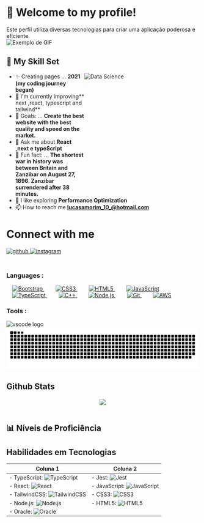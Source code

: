 # 🌟 Welcome to my profile!

Este perfil utiliza diversas tecnologias para criar uma aplicação poderosa e eficiente.
<br/>
<img src="https://mir-s3-cdn-cf.behance.net/project_modules/max_1200/81bb4b165684019.640b6038d133e.gif" alt="Exemplo de GIF">

## 🚀 My Skill Set






  <img align="right" alt="Data Science" width="300"  height="300 " src="https://i.pinimg.com/originals/01/f2/b5/01f2b5343d905ce6810cdbf2c40a7931.gif">
  
  - ✨ Creating pages ... **2021 (my coding journey began)**
  - 🌱 I'm currently improving** next ,react, typescript and tailwind**
  - 🎯 Goals: ... **Create the best website with the best quality and speed on the market.**
  - 💬 Ask me about **React ,next e typeScript**
  - 🎲 Fun fact: ... **The shortest war in history was between Britain and Zanzibar on August 27, 1896. Zanzibar surrendered after 38 minutes.**
  - 🐧  I like exploring **Performance Optimization**
  - 📫 How to reach me **lucasamorim_10_@hotmail.com**


# Connect with me  
<div align="left">
<a href="https://github.com/Amorimsl" target="_blank">
<img src=https://img.shields.io/badge/github-%2324292e.svg?&style=for-the-badge&logo=github&logoColor=white alt=github style="margin-bottom: 5px;" />
</a>
<a href="https://instagram.com/lucasamorim456" target="_blank">
<img src=https://img.shields.io/badge/instagram-%23000000.svg?&style=for-the-badge&logo=instagram&logoColor=white alt=instagram style="margin-bottom: 5px;" />
</a>  
</div>  
  

<br/>  

<h3 align="left">Languages :</h3>
<div align="left">
  <span style="margin: 15px;">
    <a href="https://getbootstrap.com/docs/3.4/javascript/" target="_blank">
      <img src="https://profilinator.rishav.dev/skills-assets/bootstrap-plain.svg" alt="Bootstrap" height="50" />
    </a>
  </span>
  <span style="margin: 15px;">
    <a href="https://www.w3schools.com/css/" target="_blank">
      <img src="https://profilinator.rishav.dev/skills-assets/css3-original-wordmark.svg" alt="CSS3" height="50" />
    </a>
  </span>
  <span style="margin: 15px;">
    <a href="https://en.wikipedia.org/wiki/HTML5" target="_blank">
      <img src="https://profilinator.rishav.dev/skills-assets/html5-original-wordmark.svg" alt="HTML5" height="50" />
    </a>
  </span>
  <span style="margin: 15px;">
    <a href="https://www.javascript.com/" target="_blank">
      <img src="https://profilinator.rishav.dev/skills-assets/javascript-original.svg" alt="JavaScript" height="50" />
    </a>
  </span>
  <span style="margin: 15px;">
    <a href="https://www.typescriptlang.org/" target="_blank">
      <img src="https://profilinator.rishav.dev/skills-assets/typescript-original.svg" alt="TypeScript" height="50" />
    </a>
  </span>
  <span style="margin: 15px;">
    <a href="https://www.cplusplus.com/" target="_blank">
      <img src="https://profilinator.rishav.dev/skills-assets/cplusplus-original.svg" alt="C++" height="50" />
    </a>
  </span>
  <span style="margin: 15px;">
    <a href="https://nodejs.org/" target="_blank">
      <img src="https://profilinator.rishav.dev/skills-assets/nodejs-original-wordmark.svg" alt="Node.js" height="50" />
    </a>
  </span>
  <span style="margin: 15px;">
    <a href="https://github.com/" target="_blank">
      <img src="https://profilinator.rishav.dev/skills-assets/git-scm-icon.svg" alt="Git" height="50" />
    </a>
  </span>
  <span style="margin: 15px;">
    <a href="https://aws.amazon.com/" target="_blank">
      <img src="https://profilinator.rishav.dev/skills-assets/amazonwebservices-original-wordmark.svg" alt="AWS" height="50" />
    </a>
  </span>
</div>

###

<h3 align="left">Tools :</h3>
<div align="left">
  <img src="https://cdn.jsdelivr.net/gh/devicons/devicon/icons/vscode/vscode-original.svg" height="45" alt="vscode logo"  />
</div>

<picture>
  <source
    media="(prefers-color-scheme: dark)"
    srcset="https://raw.githubusercontent.com/platane/snk/output/github-contribution-grid-snake-dark.svg"
  />
  <source
    media="(prefers-color-scheme: light)"
    srcset="https://raw.githubusercontent.com/platane/snk/output/github-contribution-grid-snake.svg"
  />
  <img
    alt="github contribution grid snake animation"
    src="https://raw.githubusercontent.com/platane/snk/output/github-contribution-grid-snake.svg"
  />
</picture>

## Github Stats  
<div align="center"><img src="https://github-readme-stats.vercel.app/api?username=Amorimsl&show_icons=true&count_private=true&hide_border=true" align="center" /></div>  

<br/>  

## 📊 Níveis de Proficiência

## Habilidades em Tecnologias

| Coluna 1                                     |                                     Coluna 2                                   |
|----------------------------------------------|--------------------------------------------|
| - TypeScript: ![TypeScript](https://img.shields.io/badge/90%25-green?style=flat-square&logo=typescript&logoColor=white&labelColor=007ACC) | - Jest: ![Jest](https://img.shields.io/badge/60%25-red?style=flat-square&logo=jest&logoColor=white&labelColor=C21325) |
| - React: ![React](https://img.shields.io/badge/85%25-blue?style=flat-square&logo=react&logoColor=white&labelColor=61DAFB) | - JavaScript: ![JavaScript](https://img.shields.io/badge/95%25-yellow?style=flat-square&logo=javascript&logoColor=yellow&labelColor=black) |
| - TailwindCSS: ![TailwindCSS](https://img.shields.io/badge/75%25-cyan?style=flat-square&logo=tailwind-css&logoColor=white&labelColor=38B2AC) | - CSS3: ![CSS3](https://img.shields.io/badge/80%25-blue?style=flat-square&logo=css3&logoColor=white&labelColor=1572B6) |
| - Node.js: ![Node.js](https://img.shields.io/badge/70%25-green?style=flat-square&logo=node.js&logoColor=white&labelColor=43853D) | - HTML5: ![HTML5](https://img.shields.io/badge/90%25-orange?style=flat-square&logo=html5&logoColor=white&labelColor=E34F26) |
| - Oracle: ![Oracle](https://img.shields.io/badge/50%25-red?style=flat-square&logo=oracle&logoColor=white&labelColor=F80000) |                                            |
                              
                                  
